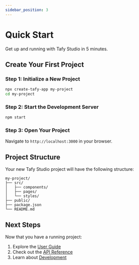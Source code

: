 ```yaml
---
sidebar_position: 3
---
```


# Quick Start

Get up and running with Tafy Studio in 5 minutes.

## Create Your First Project

### Step 1: Initialize a New Project

```bash
npx create-tafy-app my-project
cd my-project
```

### Step 2: Start the Development Server

```bash
npm start
```

### Step 3: Open Your Project

Navigate to `http://localhost:3000` in your browser.

## Project Structure

Your new Tafy Studio project will have the following structure:

```
my-project/
├── src/
│   ├── components/
│   ├── pages/
│   └── styles/
├── public/
├── package.json
└── README.md
```

## Next Steps

Now that you have a running project:

1. Explore the [User Guide](/docs/guide/overview)
2. Check out the [API Reference](/docs/api/overview)
3. Learn about [Development](/docs/development/setup)